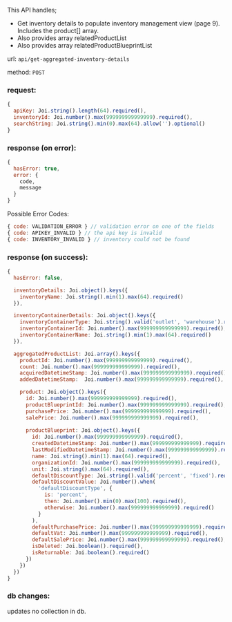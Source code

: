 This API handles;
* Get inventory details to populate inventory management view (page 9). Includes the product[] array.
* Also provides array relatedProductList
* Also provides array relatedProductBlueprintList

url: `api/get-aggregated-inventory-details`

method: `POST`

### request: 
```js
{
  apiKey: Joi.string().length(64).required(),
  inventoryId: Joi.number().max(999999999999999).required(),
  searchString: Joi.string().min(0).max(64).allow('').optional()
}
```

### response (on error):
```js
{
  hasError: true,
  error: {
    code,
    message
  }
}
```

Possible Error Codes:
```js
{ code: VALIDATION_ERROR } // validation error on one of the fields
{ code: APIKEY_INVALID } // the api key is invalid
{ code: INVENTORY_INVALID } // inventory could not be found
```

### response (on success):
```js
{
  hasError: false,

  inventoryDetails: Joi.object().keys({
    inventoryName: Joi.string().min(1).max(64).required()
  }),

  inventoryContainerDetails: Joi.object().keys({
    inventoryContainerType: Joi.string().valid('outlet', 'warehouse').required(),
    inventoryContainerId: Joi.number().max(999999999999999).required(),
    inventoryContainerName: Joi.string().min(1).max(64).required()
  }),

  aggregatedProductList: Joi.array().keys({
    productId: Joi.number().max(999999999999999).required(),
    count: Joi.number().max(999999999999999).required(),
    acquiredDatetimeStamp: Joi.number().max(999999999999999).required(),
    addedDatetimeStamp:  Joi.number().max(999999999999999).required(),

    product: Joi.object().keys({
      id: Joi.number().max(999999999999999).required(),
      productBlueprintId: Joi.number().max(999999999999999).required(),
      purchasePrice: Joi.number().max(999999999999999).required(),
      salePrice: Joi.number().max(999999999999999).required(),
      
      productBlueprint: Joi.object().keys({
        id: Joi.number().max(999999999999999).required(),
        createdDatetimeStamp: Joi.number().max(999999999999999).required(),
        lastModifiedDatetimeStamp: Joi.number().max(999999999999999).required(),
        name: Joi.string().min(1).max(64).required(),
        organizationId: Joi.number().max(999999999999999).required(),
        unit: Joi.string().max(64).required(),
        defaultDiscountType: Joi.string().valid('percent', 'fixed').required(),
        defaultDiscountValue: Joi.number().when(
          'defaultDiscountType', { 
            is: 'percent', 
            then: Joi.number().min(0).max(100).required(), 
            otherwise: Joi.number().max(999999999999999).required() 
          }
        ),
        defaultPurchasePrice: Joi.number().max(999999999999999).required(),
        defaultVat: Joi.number().max(999999999999999).required(),
        defaultSalePrice: Joi.number().max(999999999999999).required(),
        isDeleted: Joi.boolean().required(),
        isReturnable: Joi.boolean().required()
      })
    })
  })
}
```

### db changes:
updates no collection in db.